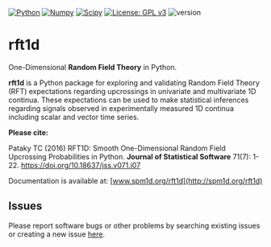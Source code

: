 [![Python](https://img.shields.io/badge/Python-FFD43B?style=for-the-badge&logo=python&logoColor=blue)](https://www.python.org)
[![Numpy](https://img.shields.io/badge/Numpy-777BB4?style=for-the-badge&logo=numpy&logoColor=white)](https://numpy.org)
[![Scipy](https://img.shields.io/badge/SciPy-654FF0?style=for-the-badge&logo=SciPy&logoColor=white)](https://scipy.org)
[![License: GPL v3](https://img.shields.io/badge/License-GPLv3-blue.svg)](https://www.gnu.org/licenses/gpl-3.0)
![version](https://img.shields.io/badge/version-0.2.2-blue)

rft1d
=====

One-Dimensional <b>Random Field Theory</b> in Python.

<b>rft1d</b> is a Python package for exploring and validating Random Field Theory (RFT)
expectations regarding upcrossings in univariate and multivariate 1D continua.
These expectations can be used to make statistical inferences regarding signals
observed in experimentally measured 1D continua including scalar and vector time series.


<b>Please cite:</b>

Pataky TC (2016) RFT1D: Smooth One-Dimensional Random Field Upcrossing Probabilities in Python.
<b>Journal of Statistical Software</b> 71(7): 1-22. https://doi.org/10.18637/jss.v071.i07
 
Documentation is available at:
[www.spm1d.org/rft1d](http://spm1d.org/rft1d)

Issues
------

Please report software bugs or other problems by searching existing issues or creating a new issue [here](https://github.com/0todd0000/rft1d/issues).
